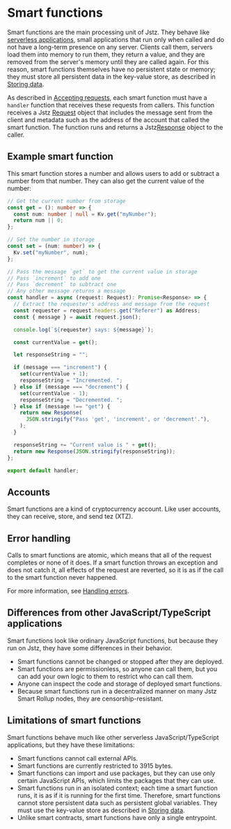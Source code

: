 # Smart functions

Smart functions are the main processing unit of Jstz.
They behave like [serverless applications](https://en.wikipedia.org/wiki/Serverless_computing), small applications that run only when called and do not have a long-term presence on any server.
Clients call them, servers load them into memory to run them, they return a value, and they are removed from the server's memory until they are called again.
For this reason, smart functions themselves have no persistent state or memory; they must store all persistent data in the key-value store, as described in [Storing data](/functions/data_storage).

As described in [Accepting requests](/functions/requests), each smart function must have a `handler` function that receives these requests from callers.
This function receives a Jstz [Request](/api/request) object that includes the message sent from the client and metadata such as the address of the account that called the smart function.
The function runs and returns a Jstz[Response](/api/response) object to the caller.

## Example smart function

This smart function stores a number and allows users to add or subtract a number from that number.
They can also get the current value of the number:

```typescript
// Get the current number from storage
const get = (): number => {
  const num: number | null = Kv.get("myNumber");
  return num || 0;
};

// Set the number in storage
const set = (num: number) => {
  Kv.set("myNumber", num);
};

// Pass the message `get` to get the current value in storage
// Pass `increment` to add one
// Pass `decrement` to subtract one
// Any other message returns a message
const handler = async (request: Request): Promise<Response> => {
  // Extract the requester's address and message from the request
  const requester = request.headers.get("Referer") as Address;
  const { message } = await request.json();

  console.log(`${requester} says: ${message}`);

  const currentValue = get();

  let responseString = "";

  if (message === "increment") {
    set(currentValue + 1);
    responseString = "Incremented. ";
  } else if (message === "decrement") {
    set(currentValue - 1);
    responseString = "Decremented. ";
  } else if (message !== "get") {
    return new Response(
      JSON.stringify("Pass 'get', 'increment', or 'decrement'."),
    );
  }

  responseString += "Current value is " + get();
  return new Response(JSON.stringify(responseString));
};

export default handler;
```

## Accounts

Smart functions are a kind of cryptocurrency account.
Like user accounts, they can receive, store, and send tez (XTZ).

## Error handling

Calls to smart functions are atomic, which means that all of the request completes or none of it does.
If a smart function throws an exception and does not catch it, all effects of the request are reverted, so it is as if the call to the smart function never happened.

For more information, see [Handling errors](/functions/errors).

## Differences from other JavaScript/TypeScript applications

Smart functions look like ordinary JavaScript functions, but because they run on Jstz, they have some differences in their behavior.

- Smart functions cannot be changed or stopped after they are deployed.
- Smart functions are permissionless, so anyone can call them, but you can add your own logic to them to restrict who can call them.
- Anyone can inspect the code and storage of deployed smart functions.
- Because smart functions run in a decentralized manner on many Jstz Smart Rollup nodes, they are censorship-resistant.

## Limitations of smart functions

Smart functions behave much like other serverless JavaScript/TypeScript applications, but they have these limitations:

- Smart functions cannot call external APIs.
- Smart functions are currently restricted to 3915 bytes.
- Smart functions can import and use packages, but they can use only certain JavaScript APIs, which limits the packages that they can use.
- Smart functions run in an isolated context; each time a smart function runs, it is as if it is running for the first time.
  Therefore, smart functions cannot store persistent data such as persistent global variables.
  They must use the key-value store as described in [Storing data](/functions/data_storage).
- Unlike smart contracts, smart functions have only a single entrypoint.
<!-- https://huancheng-trili.github.io/jstz-api-coverage/ -->
